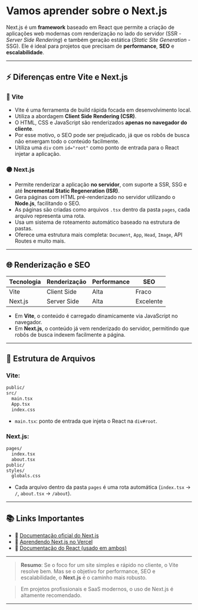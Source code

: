 # **Vamos aprender sobre o Next.js**

Next.js é um **framework** baseado em React que permite a criação de aplicações web modernas com renderização no lado do servidor (SSR - _Server Side Rendering_) e também geração estática (_Static Site Generation_ - SSG). Ele é ideal para projetos que precisam de **performance**, **SEO** e **escalabilidade**.

---

## ⚡ Diferenças entre Vite e Next.js

### 🔵 **Vite**

- Vite é uma ferramenta de build rápida focada em desenvolvimento local.
- Utiliza a abordagem **Client Side Rendering (CSR)**.
- O HTML, CSS e JavaScript são renderizados **apenas no navegador do cliente**.
- Por esse motivo, o SEO pode ser prejudicado, já que os robôs de busca não enxergam todo o conteúdo facilmente.
- Utiliza uma `div` com `id="root"` como ponto de entrada para o React injetar a aplicação.

### 🟣 **Next.js**

- Permite renderizar a aplicação **no servidor**, com suporte a SSR, SSG e até **Incremental Static Regeneration (ISR)**.
- Gera páginas com HTML pré-renderizado no servidor utilizando o **Node.js**, facilitando o SEO.
- As páginas são criadas como arquivos `.tsx` dentro da pasta `pages`, cada arquivo representa uma rota.
- Usa um sistema de roteamento automático baseado na estrutura de pastas.
- Oferece uma estrutura mais completa: `Document`, `App`, `Head`, `Image`, API Routes e muito mais.

---

## 🌐 Renderização e SEO

| Tecnologia | Renderização | Performance | SEO       |
| ---------- | ------------ | ----------- | --------- |
| Vite       | Client Side  | Alta        | Fraco     |
| Next.js    | Server Side  | Alta        | Excelente |

- Em **Vite**, o conteúdo é carregado dinamicamente via JavaScript no navegador.
- Em **Next.js**, o conteúdo já vem renderizado do servidor, permitindo que robôs de busca indexem facilmente a página.

---

## 📁 Estrutura de Arquivos

### Vite:

```txt
public/
src/
  main.tsx
  App.tsx
  index.css
```

- `main.tsx`: ponto de entrada que injeta o React na `div#root`.

### Next.js:

```txt
pages/
  index.tsx
  about.tsx
public/
styles/
  globals.css
```

- Cada arquivo dentro da pasta `pages` é uma rota automática (`index.tsx` → `/`, `about.tsx` → `/about`).

---

## 📚 Links Importantes

- 🔗 [Documentação oficial do Next.js](https://nextjs.org/)
- 🔗 [Aprendendo Next.js no Vercel](https://nextjs.org/learn)
- 🔗 [Documentação do React (usado em ambos)](https://react.dev/)

---

> **Resumo**: Se o foco for um site simples e rápido no cliente, o Vite resolve bem. Mas se o objetivo for performance, SEO e escalabilidade, o **Next.js** é o caminho mais robusto.

> Em projetos profissionais e SaaS modernos, o uso de Next.js é altamente recomendado.

---
